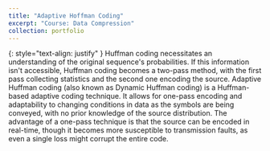 ```yaml
---
title: "Adaptive Hoffman Coding"
excerpt: "Course: Data Compression"
collection: portfolio
---
```

{: style="text-align: justify" } 
Huffman coding necessitates an understanding of the original sequence's probabilities. If this information isn't accessible, Huffman coding becomes a two-pass method, with the first pass collecting statistics and the second one encoding the source. Adaptive Huffman coding (also known as Dynamic Huffman coding) is a Huffman-based adaptive coding technique. It allows for one-pass encoding and adaptability to changing conditions in data as the symbols are being conveyed, with no prior knowledge of the source distribution. The advantage of a one-pass technique is that the source can be encoded in real-time, though it becomes more susceptible to transmission faults, as even a single loss might corrupt the entire code. 
